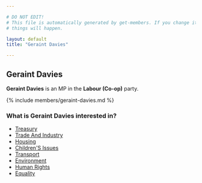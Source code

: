 ```yaml
---

# DO NOT EDIT!
# This file is automatically generated by get-members. If you change it, bad
# things will happen.

layout: default
title: "Geraint Davies"

---
```


## Geraint Davies

**Geraint Davies** is an MP in the **Labour (Co-op)** party.

{% include members/geraint-davies.md %}

### What is Geraint Davies interested in?


* [Treasury](/interests/treasury.html)
* [Trade And Industry](/interests/trade-and-industry.html)
* [Housing](/interests/housing.html)
* [Children'S Issues](/interests/childrens-issues.html)
* [Transport](/interests/transport.html)
* [Environment](/interests/environment.html)
* [Human Rights](/interests/human-rights.html)
* [Equality](/interests/equality.html)
